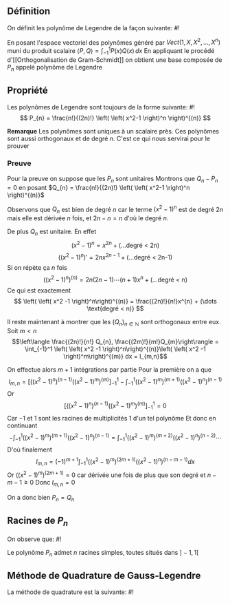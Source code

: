 ## Définition
On définit les polynôme de Legendre de la façon suivante: #!

En posant l'espace vectoriel des polynômes généré par $Vect(1, X, X^2, \dots, X^n)$ muni du produit scalaire $\langle P, Q \rangle = \int _{-1}^1P(x)Q(x) \, dx$ En appliquant le procédé d'[[Orthogonalisation de Gram-Schmidt]] on obtient une base composée de $P_{n}$ appelé polynôme de Legendre 

## Propriété
Les polynômes de Legendre sont toujours de la forme suivante: #!
$$
P_{n} = \frac{n!}{(2n)!} \left( \left( x^2-1 \right)^n  \right)^{(n)} 
$$

**Remarque** Les polynômes sont uniques à un scalaire près. Ces polynômes sont aussi orthogonaux et de degré $n$. C'est ce qui nous servirai pour le prouver
### Preuve
Pour la preuve on suppose que les $P_{n}$ sont unitaires
Montrons que $Q_{n} - P_{n} = 0$ en posant $Q_{n} = \frac{n!}{(2n)!} \left( \left( x^2-1 \right)^n  \right)^{(n)}$

Observons que $Q_{n}$ est bien de degré $n$ car le terme $(x^2 - 1)^n$ est de degré $2n$ mais elle est dérivée $n$ fois, et $2n - n =n$ d'où le degré $n$.

De plus $Q_{n}$ est unitaire. En effet
$$\left( x^2 -1 \right)^n = x^{2n} + (\dots \text{degré < 2n)}$$
$$
\left(   \left( x^2 -1 \right)^n\right)' = 2nx^{2n-1} + (\dots \text{degré < 2n-1)}
$$
Si on répète ça $n$ fois
$$\left(   \left( x^2 -1 \right)^n\right)^{(n)} = 2n(2n-1)\cdots (n+1)x^{n} + (\dots \text{degré < n)}$$
Ce qui est exactement
$$
\left(   \left( x^2 -1 \right)^n\right)^{(n)} = \frac{(2n)!}{n!}x^{n} + (\dots \text{degré < n)}
$$

Il reste maintenant à montrer que les $(Q_{n})_{n \in \mathbb{N}}$ sont orthogonaux entre eux.
Soit $m < n$
$$\left\langle \frac{(2n)!}{n!} Q_{n}, \frac{(2m)!}{m!}Q_{m}\right\rangle = \int_{-1}^1 \left(   \left( x^2 -1 \right)^n\right)^{(n)}\left(   \left( x^2 -1 \right)^m\right)^{(m)} dx = I_{m,n}$$

On effectue alors $m+1$ intégrations par partie
Pour la première on a que $$
I_{m,n}= \left[ \left(   \left( x^2 -1 \right)^n\right)^{(n-1)}  \left(\left( x^2 -1 \right)^m\right)^{(m)} \right]_{-1}^1 - \int_{-1}^1 \left(   \left( x^2 -1 \right)^m\right)^{(m+1)} \left(   \left( x^2 -1 \right)^n\right)^{(n-1)}   
$$
Or $$
\left[ \left(   \left( x^2 -1 \right)^n\right)^{(n-1)}  \left(\left( x^2 -1 \right)^m\right)^{(m)} \right]_{-1}^1 = 0
$$
Car $-1$ et $1$ sont les racines de multiplicités $1$ d'un tel polynôme
Et donc en continuant
$$- \int_{-1}^1 \left(   \left( x^2 -1 \right)^m\right)^{(m+1)} \left(   \left( x^2 -1 \right)^n\right)^{(n-1)}  = \int_{-1}^1 \left(   \left( x^2 -1 \right)^m\right)^{(m+2)} \left(   \left( x^2 -1 \right)^n\right)^{(n-2)} \cdots  $$
D'où finalement
$$
I_{{m,n}} = (-1)^{m+1} \int_{-1}^1 \left(   \left( x^2 -1 \right)^m\right)^{(2m+1)} \left(   \left( x^2 -1 \right)^n\right)^{(n-m-1)}dx
$$
Or $\left(   \left( x^2 -1 \right)^m\right)^{(2m+1)} = 0$ car dérivée une fois de plus que son degré et $n-m-1 \geq 0$
Donc $I_{m,n} = 0$

On a donc bien $P_{n} = Q_{n}$

## Racines de $P_{n}$
On observe que: #!

Le polynôme $P_{n}$ admet $n$ racines simples, toutes situés dans $]-1, 1[$


## Méthode de Quadrature de Gauss-Legendre
La méthode de quadrature est la suivante: #!

